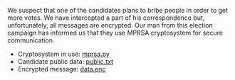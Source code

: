 We suspect that one of the candidates plans to bribe people in order to get more votes. We have intercepted a part of his correspondence but, unfortunately, all messages are encrypted. Our man from this election campaign has informed us that they use MPRSA cryptosystem for secure communication.

* Cryptosystem in use: [mprsa.py](mprsa.py)
* Candidate public data: [public.txt](public.txt)
* Encrypted message: [data.enc](data.enc)